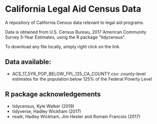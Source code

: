 # California Legal Aid Census Data

A repository of California Census data relevant to legal aid programs.

Data is obtained from U.S. Census Bureau, 2017 American Community Survey 5-Year Estimates, using the R package "tidycensus". 

To download any file locally, simply right click on the link. 

## Data available: 

* ACS_17_5YR_POP_BELOW_FPL_125_CA_COUNTY.csv: county-level estimates for the population below 125% of the Federal Poverty Level

## R package acknowledgements 

* tidycensus, Kyle Walker (2019) 
* tidyverse, Hadley Wickham (2017) 
* readr, Hadley Wickham, Jim Hester and Romain Francois (2017)
